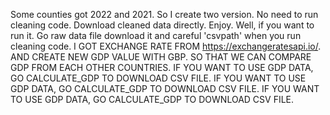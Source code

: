 Some counties got 2022 and 2021. So I create two version. No need to run cleaning code. Download cleaned data directly. Enjoy. Well, if you want to run it. Go raw data file download it and careful 'csvpath' when you run cleaning code.
I GOT EXCHANGE RATE FROM https://exchangeratesapi.io/. AND CREATE NEW GDP VALUE WITH GBP. SO THAT WE CAN COMPARE GDP FROM EACH OTHER COUNTRIES.
IF YOU WANT TO USE GDP DATA, GO CALCULATE_GDP TO DOWNLOAD CSV FILE.
IF YOU WANT TO USE GDP DATA, GO CALCULATE_GDP TO DOWNLOAD CSV FILE.
IF YOU WANT TO USE GDP DATA, GO CALCULATE_GDP TO DOWNLOAD CSV FILE.
